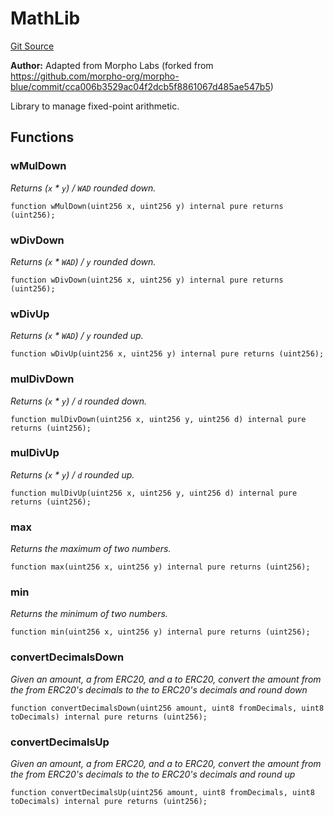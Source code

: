 # MathLib
[Git Source](https://github.com/Level-Money/contracts/blob/dc473999128bb60d87e479b557f6971af65ff8db/src/v2/common/libraries/MathLib.sol)

**Author:**
Adapted from Morpho Labs (forked from https://github.com/morpho-org/morpho-blue/commit/cca006b3529ac04f2dcb5f8861067d485ae547b5)

Library to manage fixed-point arithmetic.


## Functions
### wMulDown

*Returns (`x` * `y`) / `WAD` rounded down.*


```solidity
function wMulDown(uint256 x, uint256 y) internal pure returns (uint256);
```

### wDivDown

*Returns (`x` * `WAD`) / `y` rounded down.*


```solidity
function wDivDown(uint256 x, uint256 y) internal pure returns (uint256);
```

### wDivUp

*Returns (`x` * `WAD`) / `y` rounded up.*


```solidity
function wDivUp(uint256 x, uint256 y) internal pure returns (uint256);
```

### mulDivDown

*Returns (`x` * `y`) / `d` rounded down.*


```solidity
function mulDivDown(uint256 x, uint256 y, uint256 d) internal pure returns (uint256);
```

### mulDivUp

*Returns (`x` * `y`) / `d` rounded up.*


```solidity
function mulDivUp(uint256 x, uint256 y, uint256 d) internal pure returns (uint256);
```

### max

*Returns the maximum of two numbers.*


```solidity
function max(uint256 x, uint256 y) internal pure returns (uint256);
```

### min

*Returns the minimum of two numbers.*


```solidity
function min(uint256 x, uint256 y) internal pure returns (uint256);
```

### convertDecimalsDown

*Given an amount, a from ERC20, and a to ERC20, convert the amount from the from ERC20's decimals to the to ERC20's decimals and round down*


```solidity
function convertDecimalsDown(uint256 amount, uint8 fromDecimals, uint8 toDecimals) internal pure returns (uint256);
```

### convertDecimalsUp

*Given an amount, a from ERC20, and a to ERC20, convert the amount from the from ERC20's decimals to the to ERC20's decimals and round up*


```solidity
function convertDecimalsUp(uint256 amount, uint8 fromDecimals, uint8 toDecimals) internal pure returns (uint256);
```

